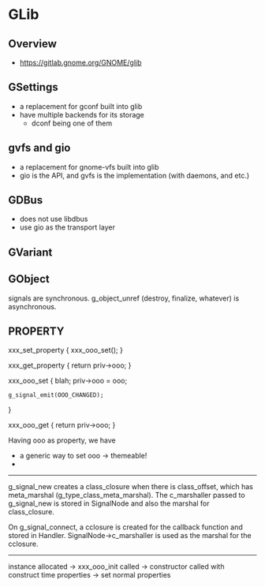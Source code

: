 GLib
====

## Overview

- <https://gitlab.gnome.org/GNOME/glib>

## GSettings

- a replacement for gconf built into glib
- have multiple backends for its storage
  - dconf being one of them

## gvfs and gio

- a replacement for gnome-vfs built into glib 
- gio is the API, and gvfs is the implementation (with daemons, and etc.)

## GDBus

- does not use libdbus
- use gio as the transport layer

## GVariant

## GObject

signals are synchronous.
g_object_unref (destroy, finalize, whatever) is asynchronous.


PROPERTY
---------------

xxx_set_property
{
	xxx_ooo_set();
}

xxx_get_property
{
	return priv->ooo;
}

xxx_ooo_set
{
	blah;
	priv->ooo = ooo;

	g_signal_emit(OOO_CHANGED);
}

xxx_ooo_get
{
	return priv->ooo;
}

Having ooo as property, we have

- a generic way to set ooo -> themeable!
- 


---------------
g_signal_new creates a class_closure when there is class_offset, which has meta_marshal (g_type_class_meta_marshal).
The c_marshaller passed to g_signal_new is stored in SignalNode and also the marshal for class_closure.

On g_signal_connect, a cclosure is created for the callback function and stored
in Handler.  SignalNode->c_marshaller is used as the marshal for the cclosure.


---------
instance allocated -> xxx_ooo_init called ->
	constructor called with construct time properties -> set normal properties
